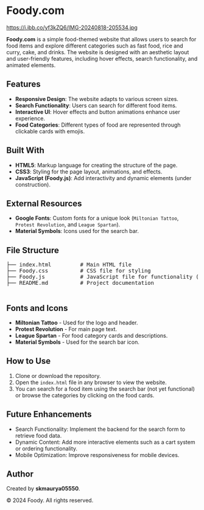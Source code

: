 <h1>Foody.com</h1>

https://i.ibb.co/yf3kZQ6/IMG-20240818-205534.jpg
  
  <p><strong>Foody.com</strong> is a simple food-themed website that allows users to search for food items and explore different categories such as fast food, rice and curry, cake, and drinks. The website is designed with an aesthetic layout and user-friendly features, including hover effects, search functionality, and animated elements.</p>

  <h2>Features</h2>
  <ul>
    <li><strong>Responsive Design</strong>: The website adapts to various screen sizes.</li>
    <li><strong>Search Functionality</strong>: Users can search for different food items.</li>
    <li><strong>Interactive UI</strong>: Hover effects and button animations enhance user experience.</li>
    <li><strong>Food Categories</strong>: Different types of food are represented through clickable cards with emojis.</li>
  </ul>

  <h2>Built With</h2>
  <ul>
    <li><strong>HTML5</strong>: Markup language for creating the structure of the page.</li>
    <li><strong>CSS3</strong>: Styling for the page layout, animations, and effects.</li>
    <li><strong>JavaScript (Foody.js)</strong>: Add interactivity and dynamic elements (under construction).</li>
  </ul>

  <h2>External Resources</h2>
  <ul>
    <li><strong>Google Fonts</strong>: Custom fonts for a unique look (<code>Miltonian Tattoo</code>, <code>Protest Revolution</code>, and <code>League Spartan</code>).</li>
    <li><strong>Material Symbols</strong>: Icons used for the search bar.</li>
  </ul>

  <h2>File Structure</h2>
  <pre>
├── index.html         # Main HTML file
├── Foody.css          # CSS file for styling
├── Foody.js           # JavaScript file for functionality (to be added)
├── README.md          # Project documentation
  </pre>

  <h2>Fonts and Icons</h2>
  <ul>
    <li><strong>Miltonian Tattoo</strong> - Used for the logo and header.</li>
    <li><strong>Protest Revolution</strong> - For main page text.</li>
    <li><strong>League Spartan</strong> - For food category cards and descriptions.</li>
    <li><strong>Material Symbols</strong> - Used for the search bar icon.</li>
  </ul>

  <h2>How to Use</h2>
  <ol>
    <li>Clone or download the repository.</li>
    <li>Open the <code>index.html</code> file in any browser to view the website.</li>
    <li>You can search for a food item using the search bar (not yet functional) or browse the categories by clicking on the food cards.</li>
  </ol>

  <h2>Future Enhancements</h2>
  <ul>
    <li>Search Functionality: Implement the backend for the search form to retrieve food data.</li>
    <li>Dynamic Content: Add more interactive elements such as a cart system or ordering functionality.</li>
    <li>Mobile Optimization: Improve responsiveness for mobile devices.</li>
  </ul>

  <h2>Author</h2>
  <p>Created by <strong>skmaurya05550</strong>.</p>
  <footer>
    &copy; 2024 Foody. All rights reserved.
  </footer>

</body>
</html>







